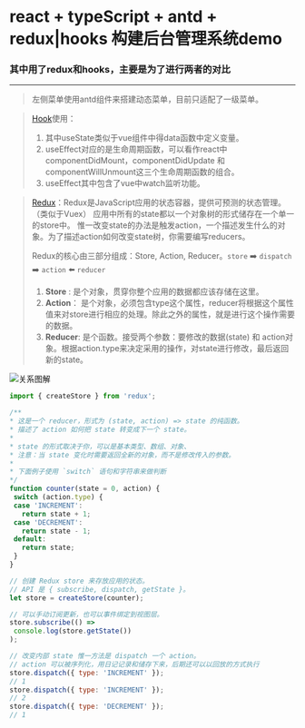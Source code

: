 # react + typeScript + antd + redux|hooks 构建后台管理系统demo
### 其中用了redux和hooks，主要是为了进行两者的对比
----------
> 左侧菜单使用antd组件来搭建动态菜单，目前只适配了一级菜单。

> [Hook](https://react.docschina.org/docs/hooks-intro.html)使用：
> 1. 其中useState类似于vue组件中得data函数中定义变量。
> 2. useEffect对应的是生命周期函数，可以看作react中componentDidMount，componentDidUpdate 和 componentWillUnmount这三个生命周期函数的组合。
> 3. useEffect其中包含了vue中watch监听功能。

> [Redux](https://cn.redux.js.org/)：Redux是JavaScript应用的状态容器，提供可预测的状态管理。（类似于Vuex）
> 应用中所有的state都以一个对象树的形式储存在一个单一的store中。 惟一改变state的办法是触发action，一个描述发生什么的对象。为了描述action如何改变state树，你需要编写reducers。
> 
> Redux的核心由三部分组成：Store, Action, Reducer。`store`  ➡️  `dispatch`  ➡️   `action`  ⬅️  `reducer`
> 1. **Store** : 是个对象，贯穿你整个应用的数据都应该存储在这里。
> 2. **Action**： 是个对象，必须包含type这个属性，reducer将根据这个属性值来对store进行相应的处理。除此之外的属性，就是进行这个操作需要的数据。
> 3. **Reducer**: 是个函数。接受两个参数：要修改的数据(state) 和 action对象。根据action.type来决定采用的操作，对state进行修改，最后返回新的state。

![关系图解](https://segmentfault.com/img/remote/1460000011473976?w=1149&h=554)
 ``` javascript
import { createStore } from 'redux';

/**
 * 这是一个 reducer，形式为 (state, action) => state 的纯函数。
 * 描述了 action 如何把 state 转变成下一个 state。
 *
 * state 的形式取决于你，可以是基本类型、数组、对象、
 * 注意：当 state 变化时需要返回全新的对象，而不是修改传入的参数。
 *
 * 下面例子使用 `switch` 语句和字符串来做判断
 */
function counter(state = 0, action) {
  switch (action.type) {
  case 'INCREMENT':
    return state + 1;
  case 'DECREMENT':
    return state - 1;
  default:
    return state;
  }
}

// 创建 Redux store 来存放应用的状态。
// API 是 { subscribe, dispatch, getState }。
let store = createStore(counter);

// 可以手动订阅更新，也可以事件绑定到视图层。
store.subscribe(() =>
  console.log(store.getState())
);

// 改变内部 state 惟一方法是 dispatch 一个 action。
// action 可以被序列化，用日记记录和储存下来，后期还可以以回放的方式执行
store.dispatch({ type: 'INCREMENT' });
// 1
store.dispatch({ type: 'INCREMENT' });
// 2
store.dispatch({ type: 'DECREMENT' });
// 1
```
